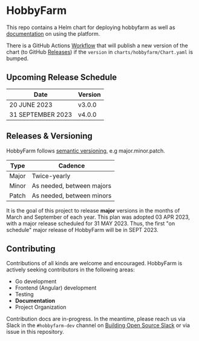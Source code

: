 # HobbyFarm

This repo contains a Helm chart for deploying hobbyfarm as well as [documentation](https://hobbyfarm.github.io/) on using the platform.

There is a GitHub Actions [Workflow](https://github.com/hobbyfarm/hobbyfarm/actions?query=workflow%3A%22publish+chart%22) that will publish a new version of the chart (to GitHub [Releases](https://github.com/hobbyfarm/hobbyfarm/releases)) if the `version` in `charts/hobbyfarm/Chart.yaml` is bumped.

## Upcoming Release Schedule

| Date | Version |
|------|---------|
| 20 JUNE 2023 | v3.0.0 |
| 31 SEPTEMBER 2023 | v4.0.0 |

## Releases & Versioning

HobbyFarm follows [semantic versioning](https://semver.org/), e.g major.minor.patch. 

| Type | Cadence |
|------|---------|
| Major | Twice-yearly |
| Minor | As needed, between majors |
| Patch | As needed, between minors | 

It is the goal of this project to release **major** versions in the months of March and September of each year. This plan was adopted 03 APR 2023, with a major release scheduled for 31 MAY 2023. Thus, the first "on schedule" major release of HobbyFarm will be in SEPT 2023. 

## Contributing

Contributions of all kinds are welcome and encouraged. HobbyFarm is actively seeking contributors in the following areas:

* Go development
* Frontend (Angular) development
* Testing
* **Documentation**
* Project Organization

Contribution docs are in-progress. In the meantime, please reach us via Slack in the `#hobbyfarm-dev` channel on [Building Open Source Slack](https://buildingopensource.slack.com/archives/C06DG87MRA9) or via issue in this repository.
